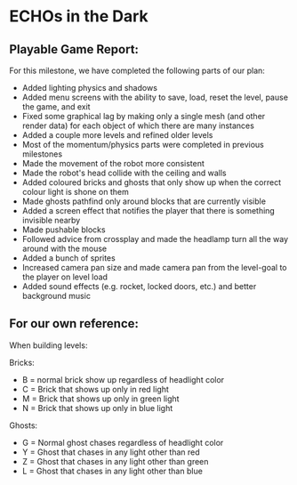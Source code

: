 # ECHOs in the Dark

## Playable Game Report:

For this milestone, we have completed the following parts of our plan:
- Added lighting physics and shadows
- Added menu screens with the ability to save, load, reset the level, pause the game, and exit
- Fixed some graphical lag by making only a single mesh (and other render data) for each object of which there are many instances
- Added a couple more levels and refined older levels
- Most of the momentum/physics parts were completed in previous milestones
- Made the movement of the robot more consistent
- Made the robot's head collide with the ceiling and walls
- Added coloured bricks and ghosts that only show up when the correct colour light is shone on them
- Made ghosts pathfind only around blocks that are currently visible
- Added a screen effect that notifies the player that there is something invisible nearby
- Made pushable blocks
- Followed advice from crossplay and made the headlamp turn all the way around with the mouse
- Added a bunch of sprites
- Increased camera pan size and made camera pan from the level-goal to the player on level load
- Added sound effects (e.g. rocket, locked doors, etc.) and better background music



## For our own reference:

When building levels:
 
 Bricks:
 
  - B = normal brick show up regardless of headlight color
  - C = Brick that shows up only in red light
  - M = Brick that shows up only in green light
  - N = Brick that shows up only in blue light
  
Ghosts:
  
  - G = Normal ghost chases regardless of headlight color
  - Y = Ghost that chases in any light other than red
  - Z = Ghost that chases in any light other than green
  - L = Ghost that chases in any light other than blue
